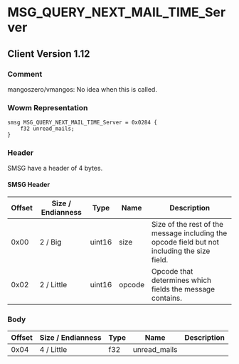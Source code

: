 # MSG_QUERY_NEXT_MAIL_TIME_Server
## Client Version 1.12

### Comment

mangoszero/vmangos: No idea when this is called.

### Wowm Representation
```rust,ignore
smsg MSG_QUERY_NEXT_MAIL_TIME_Server = 0x0284 {
    f32 unread_mails;
}
```
### Header
SMSG have a header of 4 bytes.

#### SMSG Header
| Offset | Size / Endianness | Type   | Name   | Description |
| ------ | ----------------- | ------ | ------ | ----------- |
| 0x00   | 2 / Big           | uint16 | size   | Size of the rest of the message including the opcode field but not including the size field.|
| 0x02   | 2 / Little        | uint16 | opcode | Opcode that determines which fields the message contains.|
### Body
| Offset | Size / Endianness | Type | Name | Description |
| ------ | ----------------- | ---- | ---- | ----------- |
| 0x04 | 4 / Little | f32 | unread_mails |  |
